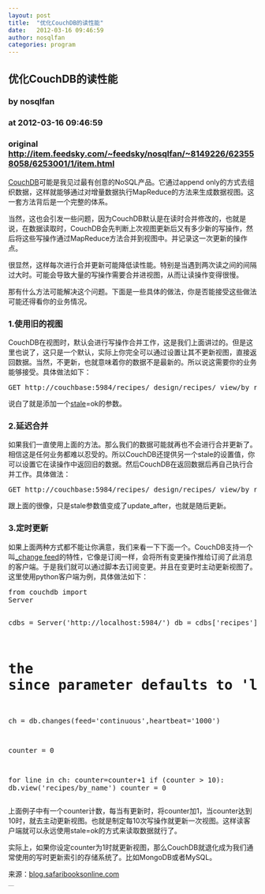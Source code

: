 ```yaml
---
layout: post
title:  "优化CouchDB的读性能"
date:   2012-03-16 09:46:59
author: nosqlfan
categories: program
---
```


## 优化CouchDB的读性能
### by nosqlfan
### at 2012-03-16 09:46:59
### original <http://item.feedsky.com/~feedsky/nosqlfan/~8149226/623558058/6253001/1/item.html>

<p><span><a href="http://blog.nosqlfan.com/tags/couchdb" title="查看 CouchDB 的全部文章">CouchDB</a></span>可能是我见过最有创意的NoSQL产品。它通过append only的方式去组织数据，这样就能够通过对增量数据执行MapReduce的方法来生成数据视图。这一套方法背后是一个完整的体系。</p>
<p>当然，这也会引发一些问题，因为CouchDB默认是在读时合并修改的，也就是说，在数据读取时，CouchDB会先判断上次视图更新后又有多少新的写操作，然后将这些写操作通过MapReduce方法合并到视图中。并记录这一次更新的操作点。</p>
<p>很显然，这样每次进行合并更新可能降低读性能。特别是当遇到两次读之间的间隔过大时。可能会导致大量的写操作需要合并进视图，从而让读操作变得很慢。</p>
<p>那有什么方法可能解决这个问题。下面是一些具体的做法，你是否能接受这些做法可能还得看你的业务情况。</p>
<h3>1.使用旧的视图</h3>
<p>CouchDB在视图时，默认会进行写操作合并工作，这是我们上面讲过的。但是这里也说了，这只是一个默认，实际上你完全可以通过设置让其不更新视图，直接返回数据。当然，不更新，也就意味着你的数据不是最新的。所以说这需要你的业务能够接受。具体做法如下：</p>
<pre>GET http://couchbase:5984/recipes/_design/recipes/_view/by_recipe?stale=ok</pre>
<p>说白了就是添加一个<span><a href="http://blog.nosqlfan.com/tags/stale" title="查看 stale 的全部文章">stale</a></span>=ok的参数。</p>
<h3>2.延迟合并</h3>
<p>如果我们一直使用上面的方法。那么我们的数据可能就再也不会进行合并更新了。相信这是任何业务都难以忍受的。所以CouchDB还提供另一个stale的设置值，你可以设置它在读操作中返回旧的数据。然后CouchDB在返回数据后再自己执行合并工作。具体做法：</p>
<pre>GET http://couchbase:5984/recipes/_design/recipes/_view/by_recipe?stale=update_after</pre>
<p>跟上面的很像，只是stale参数值变成了update_after，也就是随后更新。</p>
<h3>3.定时更新</h3>
<p>如果上面两种方式都不能让你满意，我们来看一下下面一个。CouchDB支持一个叫<span><a href="http://blog.nosqlfan.com/tags/_change-feed" title="查看 _change feed 的全部文章">_change feed</a></span>的特性，它像是订阅一样，会将所有变更操作推给订阅了此消息的客户端。于是我们就可以通过脚本去订阅变更。并且在变更时主动更新视图了。这里使用python客户端为例，具体做法如下：</p>
<pre>from couchdb import
Server                                                                                                                

cdbs = Server(&#39;http://localhost:5984/&#39;)
db = cdbs[&#39;recipes&#39;]
# the since parameter defaults to &#39;last_seq&#39; when using continuous feed
ch = db.changes(feed=&#39;continuous&#39;,heartbeat=&#39;1000&#39;)                                                                                       

counter = 0                                                                                                                               

for line in ch:
    counter=counter+1
    if (counter &gt; 10):
       db.view(&#39;recipes/by_name&#39;)
       counter = 0</pre>
<p>上面例子中有一个counter计数，每当有更新时，将counter加1，当counter达到10时，就去主动更新视图。也就是制定每10次写操作就更新一次视图。这样读客户端就可以永远使用stale=ok的方式来读取数据就行了。</p>
<p>实际上，如果你设定counter为1时就更新视图，那么CouchDB就退化成为我们通常使用的写时更新索引的存储系统了。比如MongoDB或者MySQL。</p>
<p>来源：<a href="http://blog.safaribooksonline.com/2012/03/14/improving-couchdb-performance/">blog.safaribooksonline.com</a></p>
<p style="margin:0;padding:0;height:1px;overflow:hidden">
    <a href="http://www.wumii.com/widget/relatedItems.htm" style="border:0"><img src="http://static.wumii.com/images/pixel.png" alt="无觅相关文章插件，快速提升流量" style="border:0;padding:0;margin:0"></a></p><img src="http://www1.feedsky.com/t1/623558058/nosqlfan/feedsky/s.gif?r=http://item.feedsky.com/~feedsky/nosqlfan/~8149226/623558058/6253001/1/item.html" border="0" height="0" width="0">